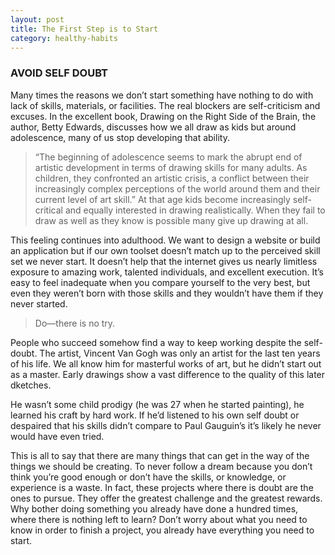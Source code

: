 ```yaml
---
layout: post
title: The First Step is to Start
category: healthy-habits
---
```

### AVOID SELF DOUBT

Many times the reasons we don’t start something have nothing to do with lack of skills, materials, or facilities. The real blockers are self-criticism and excuses. In the excellent book, Drawing on the Right Side of the Brain, the author, Betty Edwards, discusses how we all draw as kids but around adolescence, many of us stop developing that ability.

>“The beginning of adolescence seems to mark the abrupt end of artistic development in terms of drawing skills for many adults. As children, they confronted an artistic crisis, a conflict between their increasingly complex perceptions of the world around them and their current level of art skill.”
At that age kids become increasingly self-critical and equally interested in drawing realistically. When they fail to draw as well as they know is possible many give up drawing at all.

This feeling continues into adulthood. We want to design a website or build an application but if our own toolset doesn’t match up to the perceived skill set we never start. It doesn’t help that the internet gives us nearly limitless exposure to amazing work, talented individuals, and excellent execution. It’s easy to feel inadequate when you compare yourself to the very best, but even they weren’t born with those skills and they wouldn’t have them if they never started.

>Do—there is no try.

People who succeed somehow find a way to keep working despite the self-doubt. The artist, Vincent Van Gogh was only an artist for the last ten years of his life. We all know him for masterful works of art, but he didn’t start out as a master. Early drawings show a vast difference to the quality of this later dketches.

He wasn’t some child prodigy (he was 27 when he started painting), he learned his craft by hard work. If he’d listened to his own self doubt or despaired that his skills didn’t compare to Paul Gauguin’s it’s likely he never would have even tried.

This is all to say that there are many things that can get in the way of the things we should be creating. To never follow a dream because you don’t think you’re good enough or don’t have the skills, or knowledge, or experience is a waste. In fact, these projects where there is doubt are the ones to pursue. They offer the greatest challenge and the greatest rewards. Why bother doing something you already have done a hundred times, where there is nothing left to learn? Don’t worry about what you need to know in order to finish a project, you already have everything you need to start.

